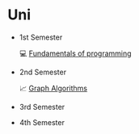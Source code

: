 # Uni

* 1st Semester

  💻 [Fundamentals of programming](https://github.com/TeoMoisi/python-projects)

* 2nd Semester

  📈 [Graph Algorithms](https://github.com/TeoMoisi/graph-algorithms)

* 3rd Semester

* 4th Semester
